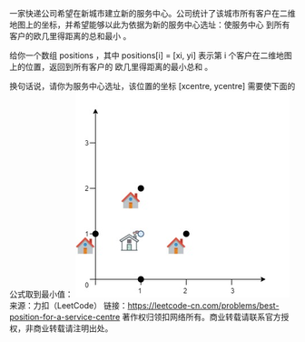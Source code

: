 一家快递公司希望在新城市建立新的服务中心。公司统计了该城市所有客户在二维地图上的坐标，并希望能够以此为依据为新的服务中心选址：使服务中心 到所有客户的欧几里得距离的总和最小 。

给你一个数组 positions ，其中 positions[i] = [xi, yi] 表示第 i 个客户在二维地图上的位置，返回到所有客户的 欧几里得距离的最小总和 。

换句话说，请你为服务中心选址，该位置的坐标 [xcentre, ycentre] 需要使下面的公式取到最小值：
![image](https://github.com/kaishuideweidao/LeetCode/blob/master/%E7%AC%AC%20197%20%E5%9C%BA%E5%8A%9B%E6%89%A3%E5%91%A8%E8%B5%9B/q4_e1.jpg)
来源：力扣（LeetCode）
链接：https://leetcode-cn.com/problems/best-position-for-a-service-centre
著作权归领扣网络所有。商业转载请联系官方授权，非商业转载请注明出处。
